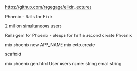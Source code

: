 https://github.com/ragegage/elixir_lectures

Phoenix - Rails for Elixir

2 million simultaneous users

Rails gem for Phoenix - sleeps for half a second
create Phoenix

mix phoenix.new APP_NAME
mix ecto.create

scaffold

mix phoenix.gen.html User users
name: string email:string
